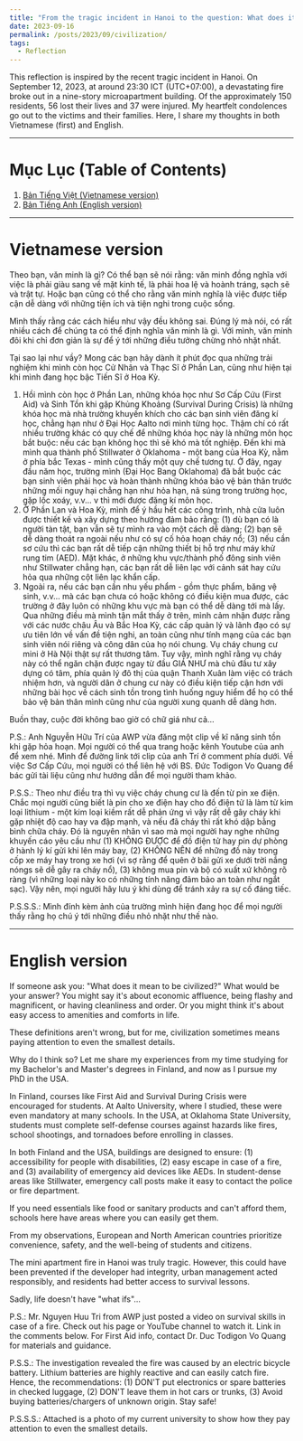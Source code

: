 ```yaml
---
title: "From the tragic incident in Hanoi to the question: What does it means to be civilized?"
date: 2023-09-16
permalink: /posts/2023/09/civilization/
tags:
  - Reflection
---
```


This reflection is inspired by the recent tragic incident in Hanoi. On September 12, 2023, at around 23:30 ICT (UTC+07:00), a devastating fire broke out in a nine-story microapartment building. Of the approximately 150 residents, 56 lost their lives and 37 were injured. My heartfelt condolences go out to the victims and their families. Here, I share my thoughts in both Vietnamese (first) and English.

***

# Mục Lục (Table of Contents)
1. [Bản Tiếng Việt (Vietnamese version)](#vietnamese)
2. [Bản Tiếng Anh (English version)](#english)

***

# Vietnamese version <a name = 'vietnamese'></a>
Theo bạn, văn minh là gì?
Có thể bạn sẽ nói rằng: văn minh đồng nghĩa với việc là phải giàu sang về mặt kinh tế, là phải hoa lệ và hoành tráng, sạch sẽ và trật tự. Hoặc bạn cũng có thể cho rằng văn minh nghĩa là việc được tiếp cận dễ dàng với những tiện ích và tiện nghi trong cuộc sống. 

Mình thấy rằng các cách hiểu như vậy đều không sai. Đúng lý mà nói, có rất nhiều cách để chúng ta có thể định nghĩa văn minh là gì. Với mình, văn minh đôi khi chỉ đơn giản là sự để ý tới những điều tưởng chừng nhỏ nhặt nhất.

Tại sao lại như vầy? Mong các bạn hãy dành ít phút đọc qua những trải nghiệm khi mình còn học Cử Nhân và Thạc Sĩ ở Phần Lan, cũng như hiện tại khi mình đang học bậc Tiến Sĩ ở Hoa Kỳ.
1. Hồi mình còn học ở Phần Lan, những khóa học như Sơ Cấp Cứu (First Aid) và Sinh Tồn khi gặp Khủng Khoảng (Survival During Crisis) là những khóa học mà nhà trường khuyến khích cho các bạn sinh viên đăng kí học, chẳng hạn như ở Đại Học Aalto nơi mình từng học. Thậm chí có rất nhiều trường khác có quy chế để những khóa học này là những môn học bắt buộc: nếu các bạn không học thì sẽ khó mà tốt nghiệp. 
Đến khi mà mình qua thành phố Stillwater ở Oklahoma - một bang của Hoa Kỳ, nằm ở phía bắc Texas - mình cũng thấy một quy chế tương tự. Ở đây, ngay đầu năm học, trường mình (Đại Học Bang Oklahoma) đã bắt buộc các bạn sinh viên phải học và hoàn thành những khóa bảo vệ bản thân trước những mối nguy hại chẳng hạn như hỏa hạn, nã súng trong trường học, gặp lốc xoáy, v.v... v thì mới được đăng kí môn học. 
2. Ở Phần Lan và Hoa Kỳ, mình để ý hầu hết các công trình, nhà cửa luôn được thiết kế và xây dựng theo hướng đảm bảo rằng: (1) dù bạn có là người tàn tật, bạn vẫn sẽ tự mình ra vào một cách dễ dàng; (2) bạn sẽ dễ dàng thoát ra ngoài nếu như có sự cố hỏa hoạn cháy nổ; (3) nếu cần sơ cứu thì các bạn rất dễ tiếp cận những thiết bị hỗ trợ như máy khử rung tim (AED). Mặt khác, ở những khu vực/thành phố đông sinh viên như Stillwater chẳng hạn, các bạn rất dễ liên lạc với cảnh sát hay cứu hỏa qua những cột liên lạc khẩn cấp. 
3. Ngoài ra, nếu các bạn cần nhu yếu phẩm - gồm thực phẩm, băng vệ sinh, v.v... mà các bạn chưa có hoặc không có điều kiện mua được, các trường ở đây luôn có những khu vực mà bạn có thể dễ dàng tới mà lấy. 
Qua những điều mà mình tận mắt thấy ở trên, mình cảm nhận được rằng với các nước châu Âu và Bắc Hoa Kỳ, các cấp quản lý và lãnh đạo có sự ưu tiên lớn về vấn đề tiện nghi, an toàn cũng như tính mạng của các bạn sinh viên nói riêng và công dân của họ nói chung. 
Vụ cháy chung cư mini ở Hà Nội thật sự rất thương tâm. Tuy vậy, mình nghĩ rằng vụ cháy này có thể ngăn chặn được ngay từ đầu GIÁ NHƯ mà chủ đầu tư xây dựng có tâm, phía quản lý đô thị của quận Thanh Xuân làm việc có trách nhiệm hơn, và người dân ở chung cư này có điều kiện tiếp cận hơn với những bài học về cách sinh tồn trong tình huống nguy hiểm để họ có thể bảo vệ bản thân mình cũng như của người xung quanh dễ dàng hơn.

Buồn thay, cuộc đời không bao giờ có chữ giá như cả...

P.S.: Anh Nguyễn Hữu Trí của AWP vừa đăng một clip về kĩ năng sinh tồn khi gặp hỏa hoạn. Mọi người có thể qua trang hoặc kênh Youtube của anh để xem nhé. Mình để đường link tới clip của anh Trí ở comment phía dưới.
Về việc Sơ Cấp Cứu, mọi người có thể liên hệ với BS. Đức Todigon Vo Quang để bác gửi tài liệu cũng như hướng dẫn để mọi người tham khảo. 

P.S.S.: Theo như điều tra thì vụ việc cháy chung cư là đến từ pin xe điện.  Chắc mọi người cũng biết là pin cho xe điện hay cho đồ điện tử là làm từ kim loại lithium - một kim loại kiềm rất dễ phản ứng vì vậy rất dễ gây cháy khi gặp nhiệt độ cao hay va đập mạnh, và nếu đã cháy thì rất khó dập bằng bình chữa cháy. Đó là nguyên nhân vì sao mà mọi người hay nghe những khuyến cáo yêu cầu như (1) KHÔNG ĐƯỢC để đồ điện tử hay pin dự phòng ở hành lý kí gửi khi lên máy bay, (2) KHÔNG NÊN để những đồ này trong cốp xe máy hay trong xe hơi (vì sợ rằng để quên ở bãi gửi xe dưới trời nắng nóngs sẽ dễ gây ra cháy nổ), (3) không mua pin và bộ có xuất xứ không rõ ràng (vì những loại này ko có những tính năng đảm bảo an toàn như ngắt sạc). Vậy nên, mọi người hãy lưu ý khi dùng để tránh xảy ra sự cố đáng tiếc.

P.S.S.S.: Mình đính kèm ảnh của trường mình hiện đang học để mọi người thấy rằng họ chú ý tới những điều nhỏ nhặt như thế nào.

***

# English version <a name = 'english'></a>
If someone ask you: "What does it mean to be civilized?" What would be your answer? You might say it's about economic affluence, being flashy and magnificent, or having cleanliness and order. Or you might think it's about easy access to amenities and comforts in life.

These definitions aren't wrong, but for me, civilization sometimes means paying attention to even the smallest details.

Why do I think so? Let me share my experiences from my time studying for my Bachelor's and Master's degrees in Finland, and now as I pursue my PhD in the USA.

In Finland, courses like First Aid and Survival During Crisis were encouraged for students. At Aalto University, where I studied, these were even mandatory at many schools. In the USA, at Oklahoma State University, students must complete self-defense courses against hazards like fires, school shootings, and tornadoes before enrolling in classes.

In both Finland and the USA, buildings are designed to ensure: (1) accessibility for people with disabilities, (2) easy escape in case of a fire, and (3) availability of emergency aid devices like AEDs. In student-dense areas like Stillwater, emergency call posts make it easy to contact the police or fire department.

If you need essentials like food or sanitary products and can't afford them, schools here have areas where you can easily get them.

From my observations, European and North American countries prioritize convenience, safety, and the well-being of students and citizens.

The mini apartment fire in Hanoi was truly tragic. However, this could have been prevented if the developer had integrity, urban management acted responsibly, and residents had better access to survival lessons.

Sadly, life doesn't have "what ifs"...

P.S.: Mr. Nguyen Huu Tri from AWP just posted a video on survival skills in case of a fire. Check out his page or YouTube channel to watch it. Link in the comments below.
For First Aid info, contact Dr. Duc Todigon Vo Quang for materials and guidance.

P.S.S.: The investigation revealed the fire was caused by an electric bicycle battery. Lithium batteries are highly reactive and can easily catch fire. Hence, the recommendations: (1) DON'T put electronics or spare batteries in checked luggage, (2) DON'T leave them in hot cars or trunks, (3) Avoid buying batteries/chargers of unknown origin. Stay safe!

P.S.S.S.: Attached is a photo of my current university to show how they pay attention to even the smallest details.